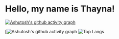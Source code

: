 # Hello, my name is Thayna!

[![Ashutosh's github activity graph](https://github-readme-activity-graph.vercel.app/graph?username=taykas&bg_color=0d1117&color=b13583&line=b13583&point=ff9494&area=true&hide_border=true)](https://github.com/ashutosh00710/github-readme-activity-graph)

[![Ashutosh's github activity graph](https://github-readme-activity-graph.vercel.app/graph?username=taykas&bg_color=0d1117&color=8244ac&line=8545b0&point=8244ac&area=true&hide_border=true)
![Top Langs](https://github-readme-stats.vercel.app/api/top-langs/?username=taykas&layout=compact&bg_color=00000000&title_color=622F98)
